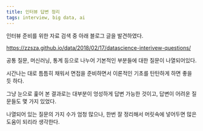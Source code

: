 ```yaml
---
title: 인터뷰 답변 정리
tags: interview, big data, ai
---
```


인터뷰 준비를 위한 자료 검색 중 아래 블로그 글을 발견하였다.

https://zzsza.github.io/data/2018/02/17/datascience-interivew-questions/

공통 질문, 머신러닝, 통계 등으로 나누어 기본적인 부분들에 대한 질문이 나열되어있다.

시간나는 대로 틈틈히 채워서 면접을 준비하면서 이론적인 기초를 탄탄하게 하면 좋을 듯 하다.

그냥 눈으로 훑어 본 결과로는 대부분이 엉성하게 답변 가능한 것이고, 답변이 어려운 질문들도 몇 가지 있었다.

나열되어 있는 질문의 가지 수가 엄청 많으나, 한번 잘 정리해서 머릿속에 넣어두면 많은 도움이 되리라 생각한다.

